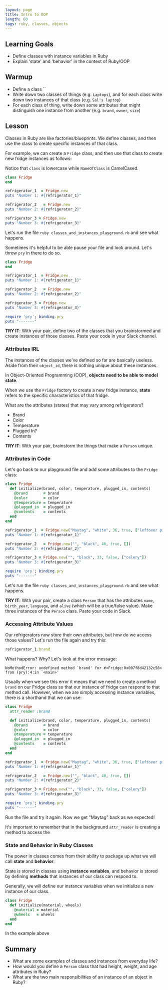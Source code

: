 ```yaml
---
layout: page
title: Intro to OOP
length: 60
tags: ruby, classes, objects
---
```


## Learning Goals

* Define classes with instance variables in Ruby
* Explain 'state' and 'behavior' in the context of Ruby/OOP

## Warmup

* Define a class ``
* Write down two classes of things (e.g. `Laptops`), and for each class write down two instances of that class (e.g. `Sal's laptop`)
* For each class of thing, write down some attributes that might distinguish one instance from another (e.g. `brand`, `owner`, `size`)

## Lesson

Classes in Ruby are like factories/blueprints. We define classes, and then use the class to create specific instances of that class.
















For example, we can create a `Fridge` class, and then use that class to create new fridge instances as follows:

Notice that `class` is lowercase while `NameOfClass` is CamelCased.

```ruby
class Fridge
end

refrigerator_1  = Fridge.new
puts "Number 1: #{refrigerator_1}"

refrigerator_2   = Fridge.new
puts "Number 2: #{refrigerator_2}"

refrigerator_3 = Fridge.new
puts "Number 3: #{refrigerator_3}"
```

Let's run the file `ruby classes_and_instances_playground.rb` and see what happens.

Sometimes it's helpful to be able pause your file and look around. Let's throw `pry` in there to do so.

```ruby
class Fridge
end

refrigerator_1  = Fridge.new
puts "Number 1: #{refrigerator_1}"

refrigerator_2   = Fridge.new
puts "Number 2: #{refrigerator_2}"

refrigerator_3 = Fridge.new
puts "Number 3: #{refrigerator_3}"

require 'pry'; binding.pry
puts "-------"
```

**TRY IT**: With your pair, define two of the classes that you brainstormed and create instances of those classes. Paste your code in your Slack channel.



























### Attributes IRL

The instances of the classes we've defined so far are basically useless. Aside from their `object_id`, there is nothing unique about these instances.

In Object-Oriented Programming (OOP), **objects need to be able to model state**.

When we use the `Fridge` factory to create a new fridge instance, **state** refers to the specific characteristics of that fridge.

What are the attributes (states) that may vary among refrigerators?

* Brand
* Color
* Temperature
* Plugged In?
* Contents

**TRY IT**: With your pair, brainstorm the things that make a `Person` unique.

### Attributes in Code

Let's go back to our playground file and add some attributes to the `Fridge` class:

```ruby
class Fridge
  def initialize(brand, color, temperature, plugged_in, contents)
    @brand       = brand
    @color       = color
    @temperature = temperature
    @plugged_in  = plugged_in
    @contents    = contents
  end
end

refrigerator_1  = Fridge.new("Maytag", "white", 36, true, ["leftover pizza", "yogurt", "soylent"])
puts "Number 1: #{refrigerator_1}"

refrigerator_2   = Fridge.new("", "black", 40, true, [])
puts "Number 2: #{refrigerator_2}"

refrigerator_3 = Fridge.new("", "black", 33, false, ["celery"])
puts "Number 3: #{refrigerator_3}"

require 'pry'; binding.pry
puts "-------"
```

Let's run the file `ruby classes_and_instances_playground.rb` and see what happens.

**TRY IT**: With your pair, create a class `Person` that has the attributes `name`, `birth_year`, `language`, and `alive` (which will be a true/false value). Make three instances of the `Person` class. Paste your code in Slack.

### Accessing Attribute Values

Our refrigerators now store their own attributes, but how do we access those values? Let's run the file again and try this:

```ruby
refrigerator_1.brand
```

What happens? Why? Let's look at the error message:

```
NoMethodError: undefined method `brand' for #<Fridge:0x007f8d42132c58>
from (pry):4:in `<main>'
```

Usually when we see this error it means that we need to create a method `brand` on our Fridge class so that our instance of fridge can respond to that method call. However, when we are simply accessing instance variables, there is a shorthand that we can use:

```ruby
class Fridge
  attr_reader :brand

  def initialize(brand, color, temperature, plugged_in, contents)
    @brand       = brand
    @color       = color
    @temperature = temperature
    @plugged_in  = plugged_in
    @contents    = contents
  end
end

refrigerator_1  = Fridge.new("Maytag", "white", 36, true, ["leftover pizza", "yogurt", "soylent"])
puts "Number 1: #{refrigerator_1}"

refrigerator_2   = Fridge.new("", "black", 40, true, [])
puts "Number 2: #{refrigerator_2}"

refrigerator_3 = Fridge.new("", "black", 33, false, ["celery"])
puts "Number 3: #{refrigerator_3}"

require 'pry'; binding.pry
puts "-------"
```

Run the file and try it again. Now we get "Maytag" back as we expected!

It's important to remember that in the background `attr_reader` is creating a method to access the

















### State and Behavior in Ruby Classes

The power in classes comes from their ability to package up what we will call **state** and **behavior**.

State is stored in classes using **instance variables**, and behavior is stored by defining **methods** that instances of our class can respond to.

Generally, we will define our instance variables when we initialize a new instance of our class.

```ruby
class Fridge
  def initialize(material, wheels)
    @material = material
    @wheels   = wheels
  end
end
```

In the example above






## Summary

* What are some examples of classes and instances from everyday life?
* How would you define a `Person` class that had height, weight, and age attributes in Ruby?
* What are the two main responsibilities of an instance of an object in Ruby?
